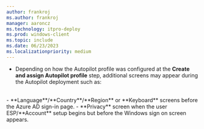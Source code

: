```yaml
---
author: frankroj
ms.author: frankroj
manager: aaroncz
ms.technology: itpro-deploy
ms.prod: windows-client
ms.topic: include
ms.date: 06/23/2023
ms.localizationpriority: medium
---
```


<!-- This file is shared by the following articles:

pre-provisioning\hybrid-azure-ad-join-user-flow.md
user-driven\hybrid-azure-ad-join-deploy-device.md

Headings are driven by article context. -->

- Depending on how the Autopilot profile was configured at the **Create and assign Autopilot profile** step, additional screens may appear during the Autopilot deployment such as:<br>
<br>
  - **Language**/**Country**/**Region** or **Keyboard** screens before the Azure AD sign-in page.
  - **Privacy** screen when the user ESP/**Account** setup begins but before the Windows sign on screen appears.
